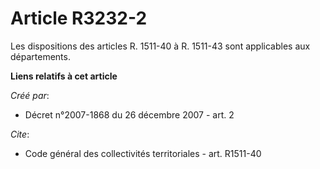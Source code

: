 # Article R3232-2

Les dispositions des articles R. 1511-40 à R. 1511-43 sont applicables aux départements.

**Liens relatifs à cet article**

_Créé par_:

  - Décret n°2007-1868 du 26 décembre 2007 - art. 2

_Cite_:

  - Code général des collectivités territoriales - art. R1511-40

